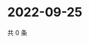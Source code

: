 # 2022-09-25

共 0 条

<!-- BEGIN WEIBO -->
<!-- 最后更新时间 Sun Sep 25 2022 07:01:17 GMT+0800 (China Standard Time) -->

<!-- END WEIBO -->
